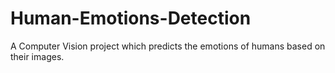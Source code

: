 # Human-Emotions-Detection
A Computer Vision project which predicts the emotions of humans based on their images.
